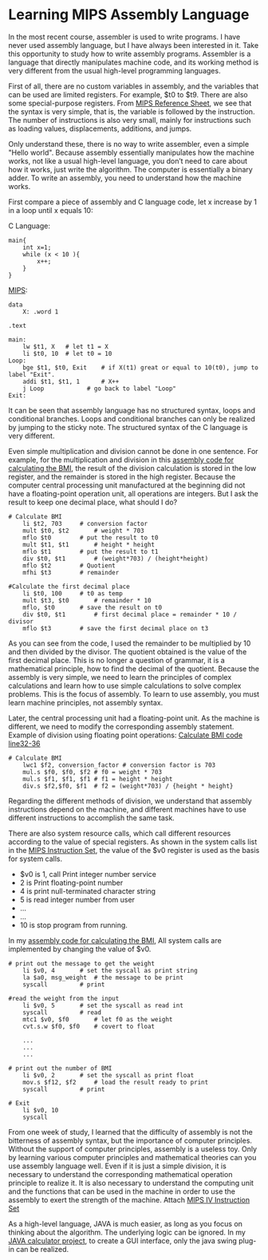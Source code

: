 # Learning MIPS Assembly Language


  In the most recent course, assembler is used to write programs. I have never used assembly language, but I have always been interested in it. Take this opportunity to study how to write assembly programs. Assembler is a language that directly manipulates machine code, and its working method is very different from the usual high-level programming languages.
  
  First of all, there are no custom variables in assembly, and the variables that can be used are limited registers. For example, $t0 to $t9. There are also some special-purpose registers. From [MIPS Reference Sheet](https://github.com/roboterz/CISC3160/blob/main/Lab4/MIPSReference.pdf), we see that the syntax is very simple, that is, the variable is followed by the instruction. The number of instructions is also very small, mainly for instructions such as loading values, displacements, additions, and jumps.
  
  Only understand these, there is no way to write assembler, even a simple "Hello world". Because assembly essentially manipulates how the machine works, not like a usual high-level language, you don’t need to care about how it works, just write the algorithm. The computer is essentially a binary adder. To write an assembly, you need to understand how the machine works.
  
First compare a piece of assembly and C language code, let x increase by 1 in a loop until x equals 10:

C Language:
```
main{
	int x=1;
	while (x < 10 ){
		x++;
	}
}
```
[MIPS](https://github.com/roboterz/CISC3160/blob/main/Lab4/Lab4_1.asm):
```
data
	X: .word 1
	
.text

main:
	lw $t1, X	# let t1 = X
	li $t0, 10	# let t0 = 10
Loop:
	bge $t1, $t0, Exit	  # if X(t1) great or equal to 10(t0), jump to label "Exit".
	addi $t1, $t1, 1	  # X++
	j Loop			  # go back to label "Loop"
Exit:
```

It can be seen that assembly language has no structured syntax, loops and conditional branches. Loops and conditional branches can only be realized by jumping to the sticky note. The structured syntax of the C language is very different.


Even simple multiplication and division cannot be done in one sentence. For example, for the multiplication and division in this [assembly code for calculating the BMI](https://github.com/roboterz/CISC3160/blob/main/Lab4/Lab4_4%20_Int.asm), the result of the division calculation is stored in the low register, and the remainder is stored in the high register. Because the computer central processing unit manufactured at the beginning did not have a floating-point operation unit, all operations are integers. But I ask the result to keep one decimal place, what should I do?
```
# Calculate BMI
	li $t2, 703		# conversion factor
	mult $t0, $t2		# weight * 703
	mflo $t0		# put the result to t0
	mult $t1, $t1		# height * height
	mflo $t1		# put the result to t1
	div $t0, $t1		# (weight*703) / (height*height)
	mflo $t2		# Quotient
	mfhi $t3		# remainder
	
#Calculate the first decimal place
	li $t0, 100		# t0 as temp
	mult $t3, $t0		# remainder * 10
	mflo, $t0		# save the result on t0
	div $t0, $t1		# first decimal place = remainder * 10 / divisor
	mflo $t3		# save the first decimal place on t3
```
As you can see from the code, I used the remainder to be multiplied by 10 and then divided by the divisor. The quotient obtained is the value of the first decimal place. This is no longer a question of grammar, it is a mathematical principle, how to find the decimal of the quotient. Because the assembly is very simple, we need to learn the principles of complex calculations and learn how to use simple calculations to solve complex problems. This is the focus of assembly. To learn to use assembly, you must learn machine principles, not assembly syntax.

Later, the central processing unit had a floating-point unit. As the machine is different, we need to modify the corresponding assembly statement. Example of division using floating point operations: [Calculate BMI code line32-36](https://github.com/roboterz/CISC3160/blob/main/Lab4/Lab4_4_float.asm)

```
# Calculate BMI
	lwc1 $f2, conversion_factor	# conversion factor is 703
	mul.s $f0, $f0, $f2	# f0 = weight * 703
	mul.s $f1, $f1, $f1	# f1 = height * height
	div.s $f2,$f0, $f1	# f2 = (weight*703) / {height * height}
```

Regarding the different methods of division, we understand that assembly instructions depend on the machine, and different machines have to use different instructions to accomplish the same task.

There are also system resource calls, which call different resources according to the value of special registers. As shown in the system calls list in the [MIPS Instruction Set](https://github.com/roboterz/CISC3160/blob/main/Lab4/MIPS_Instruction_Set.pdf), the value of the $v0 register is used as the basis for system calls. 
* $v0 is 1, call Print integer number service
* 2 is Print floating-point number
* 4 is print null-terminated character string
* 5 is read integer number from user
* ...
* ...
* 10 is stop program from running.


In my [assembly code for calculating the BMI](https://github.com/roboterz/CISC3160/blob/main/Lab4/Lab4_4_float.asm), All system calls are implemented by changing the value of $v0.

```
# print out the message to get the weight
	li $v0, 4		# set the syscall as print string
	la $a0, msg_weight	# the message to be print
	syscall			# print
	
#read the weight from the input
	li $v0, 5		# set the syscall as read int
	syscall			# read
	mtc1 $v0, $f0		# let f0 as the weight
	cvt.s.w $f0, $f0	# covert to float
	
	...
	...
	...
	
# print out the number of BMI
	li $v0, 2		# set the syscall as print float
	mov.s $f12, $f2		# load the result ready to print
	syscall			# print

# Exit
	li $v0, 10
	syscall
```

From one week of study, I learned that the difficulty of assembly is not the bitterness of assembly syntax, but the importance of computer principles. Without the support of computer principles, assembly is a useless toy. Only by learning various computer principles and mathematical theories can you use assembly language well. Even if it is just a simple division, it is necessary to understand the corresponding mathematical operation principle to realize it. It is also necessary to understand the computing unit and the functions that can be used in the machine in order to use the assembly to exert the strength of the machine. Attach [MIPS IV Instruction Set](https://github.com/roboterz/CISC3160/blob/main/Lab4/MIPS%20IV%20Instruction%20Set.pdf)

As a high-level language, JAVA is much easier, as long as you focus on thinking about the algorithm. The underlying logic can be ignored. In my [JAVA calculator project](https://github.com/roboterz/CISC3160/tree/main/Lab4/Calculator), to create a GUI interface, only the java swing plug-in can be realized.
